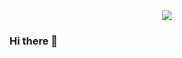 <div id="header" align="center">
    <img src="[https://media3.giphy.com/media/QbumCX9HFFDQA/giphy.gif](https://media.giphy.com/media/QbumCX9HFFDQA/giphy-downsized-large.gif)" </img>
</div>

### Hi there 👋

<!--
**Its-Casino/Its-Casino** is a ✨ _special_ ✨ repository because its `README.md` (this file) appears on your GitHub profile.

Here are some ideas to get you started:

- 🔭 I’m currently working on ...
- 🌱 I’m currently learning ...
- 👯 I’m looking to collaborate on ...
- 🤔 I’m looking for help with ...
- 💬 Ask me about ...
- 📫 How to reach me: ...
- 😄 Pronouns: ...
- ⚡ Fun fact: ...
-->
